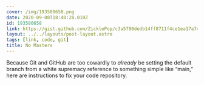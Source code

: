 ```yaml
---
cover: /img/193580658.png
date: 2020-09-08T18:40:28.010Z
id: 193580658
link: https://gist.github.com/ZicklePop/c3a5780dedb14ff8711f4ce1ea17a7eb
layout: ../../layouts/post-layout.astro
tags: [link, code, git]
title: No Masters
---
```


Because Git and GitHub are too cowardly to _already_ be setting the default branch from a white supremacy reference to something simple like “main,” here are instructions to fix your code repository.
